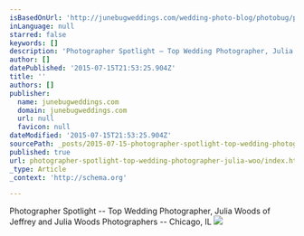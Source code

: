 ```yaml
---
isBasedOnUrl: 'http://junebugweddings.com/wedding-photo-blog/photobug/photographer-spotlight-top-wedding-photographer-julia-woods-of-jeffrey-and-julia-woods-photographers-chicago-il/'
inLanguage: null
starred: false
keywords: []
description: 'Photographer Spotlight – Top Wedding Photographer, Julia Woods of Jeffrey and Julia Woods Photographers – Chicago, IL'
author: []
datePublished: '2015-07-15T21:53:25.904Z'
title: ''
authors: []
publisher:
  name: junebugweddings.com
  domain: junebugweddings.com
  url: null
  favicon: null
dateModified: '2015-07-15T21:53:25.904Z'
sourcePath: _posts/2015-07-15-photographer-spotlight-top-wedding-photographer-julia-woo.md
published: true
url: photographer-spotlight-top-wedding-photographer-julia-woo/index.html
_type: Article
_context: 'http://schema.org'

---
```

Photographer Spotlight -- Top Wedding Photographer, Julia Woods of Jeffrey and Julia Woods Photographers -- Chicago, IL
![](https://the-grid-user-content.s3-us-west-2.amazonaws.com/0a607e7f-3a49-4bf6-bd8f-a7eb8bfe7656.jpg)